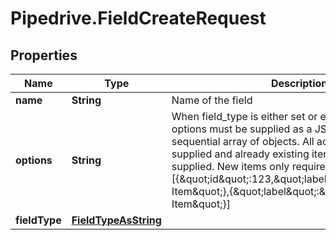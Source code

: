 # Pipedrive.FieldCreateRequest

## Properties

Name | Type | Description | Notes
------------ | ------------- | ------------- | -------------
**name** | **String** | Name of the field | 
**options** | **String** | When field_type is either set or enum, possible options must be supplied as a JSON-encoded sequential array of objects. All active items must be supplied and already existing items must have their ID supplied. New items only require a label. Example: [{\&quot;id\&quot;:123,\&quot;label\&quot;:\&quot;Existing Item\&quot;},{\&quot;label\&quot;:\&quot;New Item\&quot;}] | [optional] 
**fieldType** | [**FieldTypeAsString**](FieldTypeAsString.md) |  | 


